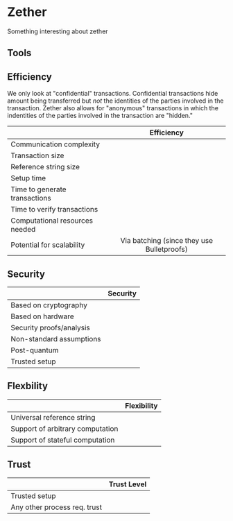 # Zether

Something interesting about zether

## Tools

## Efficiency

We only look at "confidential" transactions. Confidential transactions hide amount being transferred but *not* the identities of the parties involved in the transaction. Zether also allows for "anonymous" transactions in which the indentities of the parties involved in the transaction are "hidden."

|                           |           Efficiency         |
| ------------------------- | :--------------------------: |
| Communication complexity  |                              |
| Transaction size          |                              |
| Reference string size     |                              |
| Setup time                |                              |
| Time to generate transactions |                             |
| Time to verify transactions   |                             |
| Computational resources needed |                            |
| Potential for scalability      |                Via batching (since they use Bulletproofs)              |

## Security

|                           | Security                  |
| ------------------------- | :--------------------------: |
| Based on cryptography                 |                              |
| Based on hardware                 |                              |
| Security proofs/analysis                  |                              |
| Non-standard assumptions                 |                              |
| Post-quantum               |                              |
| Trusted setup                |                              |

## Flexbility

|                           | Flexibility                 |
| ------------------------- | :--------------------------: |
| Universal reference string                 |                              |
| Support of arbitrary computation                |                              |
| Support of stateful computation                 |                              |


## Trust

|                           | Trust Level                  |
| ------------------------- | :--------------------------: |
| Trusted setup               |                              |
| Any other process req. trust               |                              |
